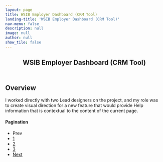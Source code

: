 ```yaml
---
layout: page
title: WSIB Employer Dashboard (CRM Tool)
landing-title: 'WSIB Employer Dashboard (CRM Tool)'
nav-menu: false
description: null
image: null
author: null
show_tile: false
---
```


<!-- Main -->
<div id="main" class="alt">
	
<!-- One -->
<section id="one">
	<div class="inner">
	     <header class="major">
		<h1>WSIB Employer Dashboard (CRM Tool)</h1>
	     </header>		

<h2>Overview</h2>
<p>I worked directly with two Lead designers on the project, and my role was to create visual direction for a new feature that would provide Help information that is contextual to the content of the current page.</p>

		
<h4>Pagination</h4>
<ul class="pagination">
	<li>
		<span class="button small disabled">Prev</span>
	</li>
	<li>
		<a href="#" class="page active">1</a>
	</li>
	<li>
		<a href="#" class="page">2</a>
	</li>
		<li>
		<a href="#" class="page">3</a>
	</li>
		<li>
		<a href="#" class="button small">Next</a>
	</li>
</ul>

